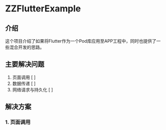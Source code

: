 # ZZFlutterExample

## 介绍

这个项目介绍了如果将Flutter作为一个Pod库应用至APP工程中，同时也提供了一些混合开发的思路。

## 主要解决问题

1. 页面调用 [ ]
2. 数据传递 [ ]
3. 网络请求与持久化 [ ]

## 解决方案

### 1. 页面调用
